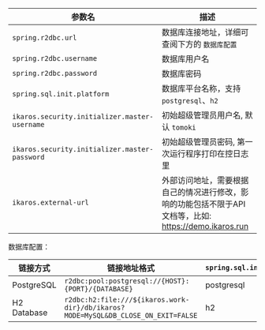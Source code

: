 | 参数名                                         | 描述                                                                             |
| ---------------------------------------------- | -------------------------------------------------------------------------------- |
| `spring.r2dbc.url`                             | 数据库连接地址，详细可查阅下方的 `数据库配置`                                    |
| `spring.r2dbc.username`                        | 数据库用户名                                                                     |
| `spring.r2dbc.password`                        | 数据库密码                                                                       |
| `spring.sql.init.platform`                     | 数据库平台名称，支持 `postgresql`、`h2` |
| `ikaros.security.initializer.master-username` | 初始超级管理员用户名, 默认 `tomoki`                                                             |
| `ikaros.security.initializer.master-password` | 初始超级管理员密码, 第一次运行程序打印在控日志里                                                               |
| `ikaros.external-url` | 外部访问地址，需要根据自己的情况进行修改，影响的功能包括不限于API文档等，比如: https://demo.ikaros.run                                                             |

数据库配置：

| 链接方式    | 链接地址格式                                                                       | `spring.sql.init.platform` |
| ----------- | ---------------------------------------------------------------------------------- | -------------------------- |
| PostgreSQL  | `r2dbc:pool:postgresql://{HOST}:{PORT}/{DATABASE}`                                 | postgresql                 |
| H2 Database | `r2dbc:h2:file:///${ikaros.work-dir}/db/ikaros?MODE=MySQL&DB_CLOSE_ON_EXIT=FALSE`  | h2                         |
